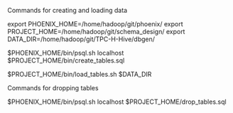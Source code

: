 Commands for creating and loading data

export PHOENIX_HOME=/home/hadoop/git/phoenix/
export PROJECT_HOME=/home/hadoop/git/schema_design/
export DATA_DIR=/home/hadoop/git/TPC-H-Hive/dbgen/

$PHOENIX_HOME/bin/psql.sh localhost $PROJECT_HOME/bin/create_tables.sql

$PROJECT_HOME/bin/load_tables.sh $DATA_DIR

Commands for dropping tables

$PHOENIX_HOME/bin/psql.sh localhost $PROJECT_HOME/drop_tables.sql
